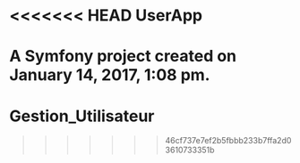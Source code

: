 <<<<<<< HEAD
UserApp
=======

A Symfony project created on January 14, 2017, 1:08 pm.
=======
# Gestion_Utilisateur
>>>>>>> 46cf737e7ef2b5fbbb233b7ffa2d03610733351b
